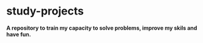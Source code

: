 # study-projects

**A repository to train my capacity to solve problems, improve my skils and have fun.**


